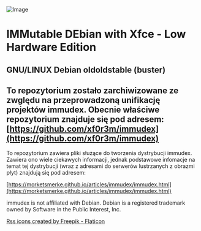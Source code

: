 ![Image](https://i.ibb.co/NxtyJ3T/immudex2.png)

# IMMutable DEbian with Xfce - Low Hardware Edition

## GNU/LINUX Debian oldoldstable (buster)

## To repozytorium zostało zarchiwizowane ze zwględu na przeprowadzoną unifikację projektów immudex. Obecnie właściwe repozytorium znajduje się pod adresem: [https://github.com/xf0r3m/immudex](https://github.com/xf0r3m/immudex)

To repozytorium zawiera pliki służące do tworzenia dystrybucji immudex.
Zawiera ono wiele ciekawych informacji, jednak podstawowe infomacje na temat 
tej dystrybucji (wraz z adresami do serwerów lustrzanych z obrazmi płyt)
znajdują się pod adresem:

[https://morketsmerke.github.io/articles/immudex/immudex.html](https://morketsmerke.github.io/articles/immudex/immudex.html)


immudex is not affiliated with Debian. Debian is a registered trademark owned 
by Software in the Public Interest, Inc.

[Rss icons created by Freepik - Flaticon](https://www.flaticon.com/free-icons/rss)
 
